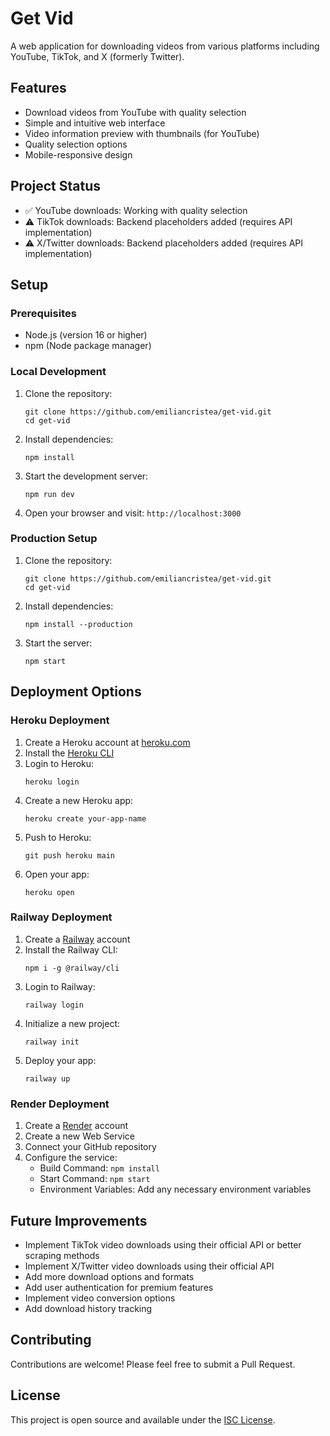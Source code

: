 # Get Vid

A web application for downloading videos from various platforms including YouTube, TikTok, and X (formerly Twitter).

## Features

- Download videos from YouTube with quality selection
- Simple and intuitive web interface
- Video information preview with thumbnails (for YouTube)
- Quality selection options
- Mobile-responsive design

## Project Status

- ✅ YouTube downloads: Working with quality selection
- ⚠️ TikTok downloads: Backend placeholders added (requires API implementation)
- ⚠️ X/Twitter downloads: Backend placeholders added (requires API implementation)

## Setup

### Prerequisites

- Node.js (version 16 or higher)
- npm (Node package manager)

### Local Development

1. Clone the repository:
   ```
   git clone https://github.com/emiliancristea/get-vid.git
   cd get-vid
   ```

2. Install dependencies:
   ```
   npm install
   ```

3. Start the development server:
   ```
   npm run dev
   ```

4. Open your browser and visit: `http://localhost:3000`

### Production Setup

1. Clone the repository:
   ```
   git clone https://github.com/emiliancristea/get-vid.git
   cd get-vid
   ```

2. Install dependencies:
   ```
   npm install --production
   ```

3. Start the server:
   ```
   npm start
   ```

## Deployment Options

### Heroku Deployment

1. Create a Heroku account at [heroku.com](https://heroku.com)
2. Install the [Heroku CLI](https://devcenter.heroku.com/articles/heroku-cli)
3. Login to Heroku:
   ```
   heroku login
   ```
4. Create a new Heroku app:
   ```
   heroku create your-app-name
   ```
5. Push to Heroku:
   ```
   git push heroku main
   ```
6. Open your app:
   ```
   heroku open
   ```

### Railway Deployment

1. Create a [Railway](https://railway.app) account
2. Install the Railway CLI:
   ```
   npm i -g @railway/cli
   ```
3. Login to Railway:
   ```
   railway login
   ```
4. Initialize a new project:
   ```
   railway init
   ```
5. Deploy your app:
   ```
   railway up
   ```

### Render Deployment

1. Create a [Render](https://render.com) account
2. Create a new Web Service
3. Connect your GitHub repository
4. Configure the service:
   - Build Command: `npm install`
   - Start Command: `npm start`
   - Environment Variables: Add any necessary environment variables

## Future Improvements

- Implement TikTok video downloads using their official API or better scraping methods
- Implement X/Twitter video downloads using their official API
- Add more download options and formats
- Add user authentication for premium features
- Implement video conversion options
- Add download history tracking

## Contributing

Contributions are welcome! Please feel free to submit a Pull Request.

## License

This project is open source and available under the [ISC License](LICENSE).
